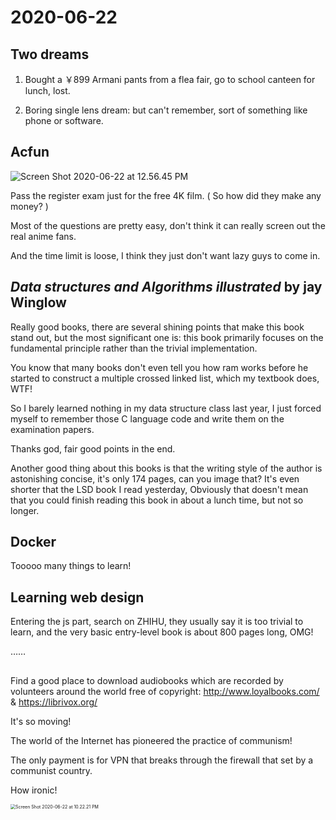 # 2020-06-22

## Two dreams

1. Bought a ￥899 Armani pants from  a flea fair, go to school canteen for lunch, lost.

2. Boring single lens dream: but can't remember, sort of something like phone or software.



## Acfun

![Screen Shot 2020-06-22 at 12.56.45 PM](https://tva1.sinaimg.cn/large/007S8ZIlgy1gg0z89r5u8j3088020q3d.jpg)

Pass the register exam just for the free 4K film. ( So how did they make any money? )

Most of the questions are pretty easy, don't think it can really screen out the real anime fans.

And the time limit is loose, I think they just don't want lazy guys to come in.



## *Data structures and Algorithms illustrated* by jay Winglow

Really good books, there are several shining points that make this book stand out, but the most significant one is: this book primarily focuses on the fundamental principle rather than the trivial implementation.

You know that many books don't even tell you how ram works before he started to construct a multiple crossed linked list, which my textbook does, WTF!

So I barely learned nothing in my data structure class last year, I just forced myself to remember those C language code and write them on the examination papers. 

Thanks god, fair good points in the end.

Another good thing about this books is that the writing style of the author is astonishing concise, it's only 174 pages, can you image that? It's even shorter that the LSD book I read yesterday, Obviously that doesn't mean that you could finish reading this book in about a lunch time, but not so longer.

## Docker

Tooooo many things to learn!

## Learning web design

Entering the js part, search on ZHIHU, they usually say it is too trivial to learn, and the very basic entry-level book is about 800 pages long, OMG!

……



##  

Find a good place to download audiobooks which are recorded by volunteers around the world free of copyright: http://www.loyalbooks.com/ & https://librivox.org/

It's so moving!

The world of the Internet has pioneered the practice of communism! 

The only payment is for VPN that breaks through the firewall that set by a communist country.

How ironic!



<img src="https://tva1.sinaimg.cn/large/007S8ZIlgy1gg1fl2l631j30e007ydmw.jpg" alt="Screen Shot 2020-06-22 at 10.22.21 PM" style="zoom: 50%;" />

